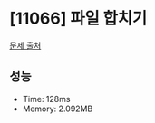 # [11066] 파일 합치기

[문제 출처](https://www.acmicpc.net/problem/11066)

## 성능

- Time: 128ms
- Memory: 2.092MB